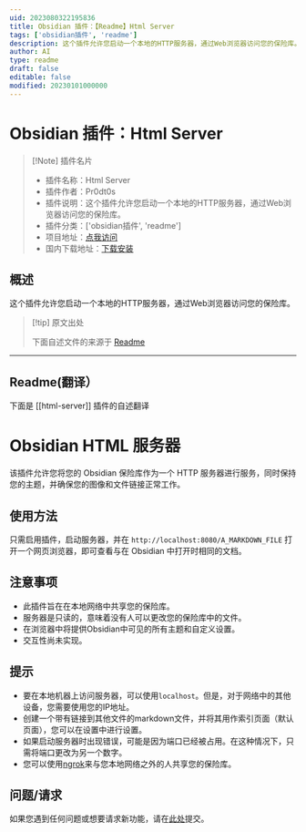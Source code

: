 ```yaml
---
uid: 2023080322195836
title: Obsidian 插件：【Readme】Html Server
tags: ['obsidian插件', 'readme']
description: 这个插件允许您启动一个本地的HTTP服务器，通过Web浏览器访问您的保险库。
author: AI
type: readme
draft: false
editable: false
modified: 20230101000000
---
```


# Obsidian 插件：Html Server

> [!Note] 插件名片
> - 插件名称：Html Server
> - 插件作者：Pr0dt0s
> - 插件说明：这个插件允许您启动一个本地的HTTP服务器，通过Web浏览器访问您的保险库。
> - 插件分类：['obsidian插件', 'readme']
> - 项目地址：[点我访问](https://github.com/Pr0dt0s/obsidian-html-server)
> - 国内下载地址：[下载安装](https://pkmer.cn/products/plugin/pluginMarket/?html-server)

## 概述

这个插件允许您启动一个本地的HTTP服务器，通过Web浏览器访问您的保险库。



> [!tip] 原文出处
> 
>下面自述文件的来源于 [Readme](https://ghproxy.net/https://raw.githubusercontent.com/Pr0dt0s/obsidian-html-server/master/README.md)
> 

---

## Readme(翻译）

下面是 [[html-server]] 插件的自述翻译


# Obsidian HTML 服务器

该插件允许您将您的 Obsidian 保险库作为一个 HTTP 服务器进行服务，同时保持您的主题，并确保您的图像和文件链接正常工作。

## 使用方法

只需启用插件，启动服务器，并在 `http://localhost:8080/A_MARKDOWN_FILE` 打开一个网页浏览器，即可查看与在 Obsidian 中打开时相同的文档。

## 注意事项

- 此插件旨在在本地网络中共享您的保险库。
- 服务器是只读的，意味着没有人可以更改您的保险库中的文件。
- 在浏览器中将提供Obsidian中可见的所有主题和自定义设置。
- 交互性尚未实现。

## 提示

- 要在本地机器上访问服务器，可以使用`localhost`。但是，对于网络中的其他设备，您需要使用您的IP地址。
- 创建一个带有链接到其他文件的markdown文件，并将其用作索引页面（默认页面），您可以在设置中进行设置。
- 如果启动服务器时出现错误，可能是因为端口已经被占用。在这种情况下，只需将端口更改为另一个数字。
- 您可以使用[ngrok](https://ngrok.com/)来与您本地网络之外的人共享您的保险库。

## 问题/请求

如果您遇到任何问题或想要请求新功能，请在[此处](https://github.com/Pr0dt0s/obsidian-html-server/issues/new)提交。



